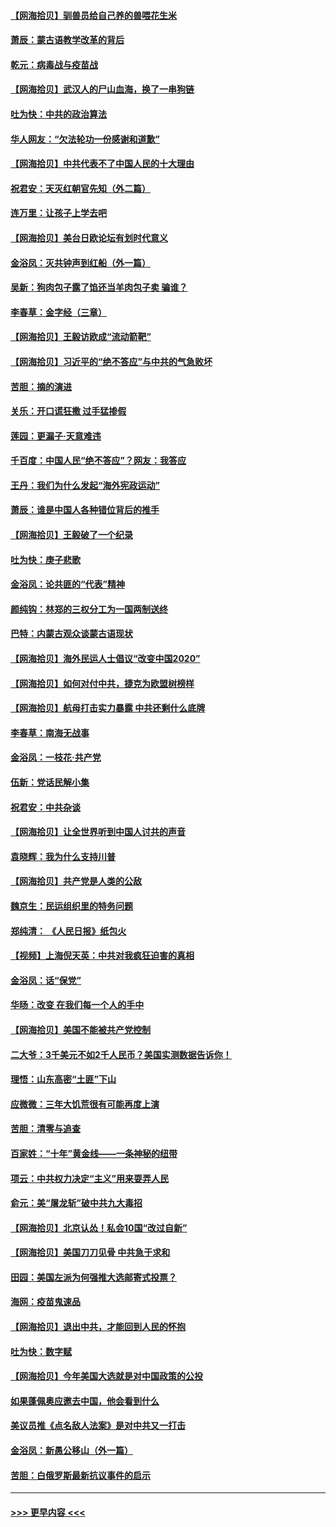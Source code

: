 #### [【网海拾贝】驯兽员给自己养的兽喂花生米](../pages/nsc993/n12393919.md?t=09101902) 
#### [萧辰：蒙古语教学改革的背后](../pages/nsc993/n12393677.md?t=09101902) 
#### [乾元：病毒战与疫苗战](../pages/nsc993/n12393107.md?t=09101902) 
#### [【网海拾贝】武汉人的尸山血海，换了一串狗链](../pages/nsc993/n12393043.md?t=09101902) 
#### [吐为快：中共的政治算法](../pages/nsc993/n12390506.md?t=09101902) 
#### [华人网友：“欠法轮功一份感谢和道歉”](../pages/nsc993/n12390098.md?t=09101902) 
#### [【网海拾贝】中共代表不了中国人民的十大理由](../pages/nsc993/n12388155.md?t=09101902) 
#### [祝君安：天灭红朝官先知（外二篇）](../pages/nsc993/n12387957.md?t=09101902) 
#### [连万里：让孩子上学去吧](../pages/nsc993/n12385309.md?t=09101902) 
#### [【网海拾贝】美台日欧论坛有划时代意义](../pages/nsc993/n12385232.md?t=09101902) 
#### [金浴凤：灭共钟声到红船（外一篇）](../pages/nsc993/n12385154.md?t=09101902) 
#### [吴新：狗肉包子露了馅还当羊肉包子卖 骗谁？](../pages/nsc993/n12385133.md?t=09101902) 
#### [李春草：金字经（三章）](../pages/nsc993/n12383691.md?t=09101902) 
#### [【网海拾贝】王毅访欧成“流动箭靶”](../pages/nsc993/n12383338.md?t=09101902) 
#### [【网海拾贝】习近平的“绝不答应”与中共的气急败坏](../pages/nsc993/n12382819.md?t=09101902) 
#### [苦胆：摘的演进](../pages/nsc993/n12382619.md?t=09101902) 
#### [关乐：开口谎狂撒 过手猛掺假](../pages/nsc993/n12382604.md?t=09101902) 
#### [莲园：更漏子‧天意难违](../pages/nsc993/n12382598.md?t=09101902) 
#### [千百度：中国人民“绝不答应”？网友：我答应](../pages/nsc993/n12382024.md?t=09101902) 
#### [王丹：我们为什么发起“海外宪政运动”](../pages/nsc993/n12380286.md?t=09101902) 
#### [萧辰：谁是中国人各种错位背后的推手](../pages/nsc993/n12379800.md?t=09101902) 
#### [【网海拾贝】王毅破了一个纪录](../pages/nsc993/n12379251.md?t=09101902) 
#### [吐为快：庚子悲歌](../pages/nsc993/n12378821.md?t=09101902) 
#### [金浴凤：论共匪的“代表”精神](../pages/nsc993/n12377546.md?t=09101902) 
#### [颜纯钩：林郑的三权分工为一国两制送终](../pages/nsc993/n12377306.md?t=09101902) 
#### [巴特：内蒙古观众谈蒙古语现状](../pages/nsc993/n12376923.md?t=09101902) 
#### [【网海拾贝】海外民运人士倡议“改变中国2020”](../pages/nsc993/n12376682.md?t=09101902) 
#### [【网海拾贝】如何对付中共，捷克为欧盟树榜样](../pages/nsc993/n12374209.md?t=09101902) 
#### [【网海拾贝】航母打击实力暴露 中共还剩什么底牌](../pages/nsc993/n12371825.md?t=09101902) 
#### [李春草：南海无战事](../pages/nsc993/n12371159.md?t=09101902) 
#### [金浴凤：一枝花·共产党](../pages/nsc993/n12368757.md?t=09101902) 
#### [伍新：党话民解小集](../pages/nsc993/n12366907.md?t=09101902) 
#### [祝君安：中共杂谈](../pages/nsc993/n12366076.md?t=09101902) 
#### [【网海拾贝】让全世界听到中国人讨共的声音](../pages/nsc993/n12365569.md?t=09101902) 
#### [袁晓辉：我为什么支持川普](../pages/nsc993/n12362670.md?t=09101902) 
#### [【网海拾贝】共产党是人类的公敌](../pages/nsc993/n12363182.md?t=09101902) 
#### [魏京生：民运组织里的特务问题](../pages/nsc993/n12363010.md?t=09101902) 
#### [郑纯清： 《人民日报》纸包火](../pages/nsc993/n12362706.md?t=09101902) 
#### [【视频】上海倪天英：中共对我疯狂迫害的真相](../pages/nsc993/n12356341.md?t=09101902) 
#### [金浴凤：话“保党”](../pages/nsc993/n12361867.md?t=09101902) 
#### [华旸：改变 在我们每一个人的手中](../pages/nsc993/n12361774.md?t=09101902) 
#### [【网海拾贝】美国不能被共产党控制](../pages/nsc993/n12360271.md?t=09101902) 
#### [二大爷：3千美元不如2千人民币？美国实测数据告诉你！](../pages/nsc993/n12358563.md?t=09101902) 
#### [理悟：山东高密“土匪”下山](../pages/nsc993/n12358535.md?t=09101902) 
#### [应微微：三年大饥荒很有可能再度上演](../pages/nsc993/n12358523.md?t=09101902) 
#### [苦胆：清零与追查](../pages/nsc993/n12358501.md?t=09101902) 
#### [百家姓：“十年”黄金线——一条神秘的纽带](../pages/nsc993/n12358319.md?t=09101902) 
#### [项云：中共权力决定“主义”用来耍弄人民](../pages/nsc993/n12358172.md?t=09101902) 
#### [俞元：美“屠龙斩”破中共九大毒招](../pages/nsc993/n12357822.md?t=09101902) 
#### [【网海拾贝】北京认怂！私会10国“改过自新”](../pages/nsc993/n12357784.md?t=09101902) 
#### [【网海拾贝】美国刀刀见骨 中共急于求和](../pages/nsc993/n12355511.md?t=09101902) 
#### [田园：美国左派为何强推大选邮寄式投票？](../pages/nsc993/n12352963.md?t=09101902) 
#### [海网：疫苗鬼速品](../pages/nsc993/n12354438.md?t=09101902) 
#### [【网海拾贝】退出中共，才能回到人民的怀抱](../pages/nsc993/n12352634.md?t=09101902) 
#### [吐为快：数字赋](../pages/nsc993/n12352317.md?t=09101902) 
#### [【网海拾贝】今年美国大选就是对中国政策的公投](../pages/nsc993/n12350973.md?t=09101902) 
#### [如果蓬佩奥应邀去中国，他会看到什么](../pages/nsc993/n12350945.md?t=09101902) 
#### [美议员推《点名敌人法案》是对中共又一打击](../pages/nsc993/n12350765.md?t=09101902) 
#### [金浴凤：新愚公移山（外一篇）](../pages/nsc993/n12350253.md?t=09101902) 
#### [苦胆：白俄罗斯最新抗议事件的启示](../pages/nsc993/n12349989.md?t=09101902) 

----
#### [ >>> 更早内容 <<< ](../indexes/nsc993-earlier.md)
